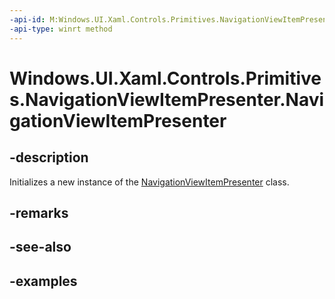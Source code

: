 ```yaml
---
-api-id: M:Windows.UI.Xaml.Controls.Primitives.NavigationViewItemPresenter.#ctor
-api-type: winrt method
---
```


<!-- Method syntax.
public NavigationViewItemPresenter.NavigationViewItemPresenter()
-->

# Windows.UI.Xaml.Controls.Primitives.NavigationViewItemPresenter.NavigationViewItemPresenter

## -description

Initializes a new instance of the [NavigationViewItemPresenter](navigationviewitempresenter.md) class.

## -remarks

## -see-also

## -examples

